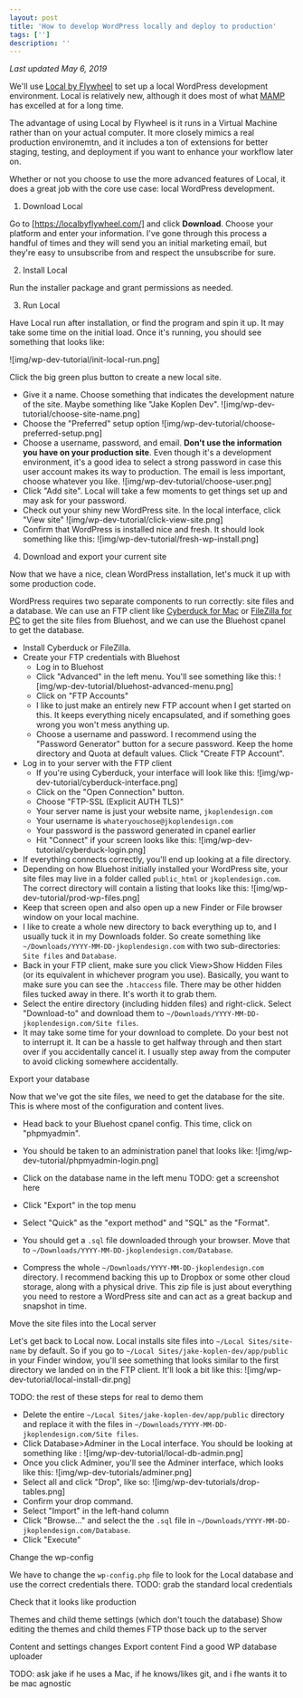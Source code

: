 ```yaml
---
layout: post
title: 'How to develop WordPress locally and deploy to production'
tags: ['']
description: ''
---
```

*Last updated May 6, 2019*

We'll use [Local by Flywheel](https://localbyflywheel.com/pricing/#) to set up a local WordPress development environment. Local is relatively new, although it does most of what [MAMP](https://www.mamp.info/en/) has excelled at for a long time. 

The advantage of using Local by Flywheel is it runs in a Virtual Machine rather than on your actual computer. It more closely mimics a real production environemtn, and it includes a ton of extensions for better staging, testing, and deployment if you want to enhance your workflow later on. 

Whether or not you choose to use the more advanced features of Local, it does a great job with the core use case: local WordPress development. 

1. Download Local 

Go to [https://localbyflywheel.com/] and click **Download**. 
Choose your platform and enter your information. I've gone through this process a handful of times and they will send you an initial marketing email, but they're easy to unsubscribe from and respect the unsubscribe for sure. 

2. Install Local 

Run the installer package and grant permissions as needed. 

3. Run Local 

Have Local run after installation, or find the program and spin it up. It may take some time on the initial load. Once it's running, you should see something that looks like: 

![img/wp-dev-tutorial/init-local-run.png]

Click the big green plus button to create a new local site.  

- Give it a name. Choose something that indicates the development nature of the site. Maybe something like "Jake Koplen Dev". 
![img/wp-dev-tutorial/choose-site-name.png]
- Choose the "Preferred" setup option 
![img/wp-dev-tutorial/choose-preferred-setup.png]
- Choose a username, password, and email. **Don't use the information you have on your production site**. Even though it's a development environment, it's a good idea to select a strong password in case this user account makes its way to production. The email is less important, choose whatever you like. 
![img/wp-dev-tutorial/choose-user.png]
- Click "Add site". Local will take a few moments to get things set up and may ask for your password. 
- Check out your shiny new WordPress site. In the local interface, click "View site"
![img/wp-dev-tutorial/click-view-site.png]
- Confirm that WordPress is installed nice and fresh. It should look something like this: 
![img/wp-dev-tutorial/fresh-wp-install.png]

4. Download and export your current site 

Now that we have a nice, clean WordPress installation, let's muck it up with some production code. 

WordPress requires two separate components to run correctly: site files and a database. We can use an FTP client like [Cyberduck for Mac](https://cyberduck.io/) or [FileZilla for PC](https://filezilla-project.org/) to get the site files from Bluehost, and we can use the Bluehost cpanel to get the database. 

- Install Cyberduck or FileZilla. 
- Create your FTP credentials with Bluehost 
    - Log in to Bluehost 
    - Click "Advanced" in the left menu. You'll see something like this: 
    ![img/wp-dev-tutorial/bluehost-advanced-menu.png]
    - Click on "FTP Accounts" 
    - I like to just make an entirely new FTP account when I get started on this. It keeps everything nicely encapsulated, and if something goes wrong you won't mess anything up.
    - Choose a username and password. I recommend using the "Password Generator" button for a secure password. Keep the home directory and Quota at default values. Click "Create FTP Account". 
- Log in to your server with the FTP client
    - If you're using Cyberduck, your interface will look like this: 
    ![img/wp-dev-tutorial/cyberduck-interface.png]
    - Click on the "Open Connection" button. 
    - Choose "FTP-SSL (Explicit AUTH TLS)"
    - Your server name is just your website name, `jkoplendesign.com`
    - Your username is `whateryouchose@jkoplendesign.com` 
    - Your password is the password generated in cpanel earlier 
    - Hit "Connect" if your screen looks like this: 
    ![img/wp-dev-tutorial/cyberduck-login.png]
- If everything connects correctly, you'll end up looking at a file directory. 
- Depending on how Bluehost initially installed your WordPress site, your site files may live in a folder called `public_html` or `jkoplendesign.com`. The correct directory will contain a listing that looks like this: 
![img/wp-dev-tutorial/prod-wp-files.png]
- Keep that screen open and also open up a new Finder or File browser window on your local machine. 
- I like to create a whole new directory to back everything up to, and I usually tuck it in my Downloads folder. So create something like `~/Downloads/YYYY-MM-DD-jkoplendesign.com` with two sub-directories: `Site files` and `Database`. 
- Back in your FTP client, make sure you click View>Show Hidden Files (or its equivalent in whichever program you use). Basically, you want to make sure you can see the `.htaccess` file. There may be other hidden files tucked away in there. It's worth it to grab them. 
- Select the entire directory (including hidden files) and right-click. Select "Download-to" and download them to `~/Downloads/YYYY-MM-DD-jkoplendesign.com/Site files`. 
- It may take some time for your download to complete. Do your best not to interrupt it. It can be a hassle to get halfway through and then start over if you accidentally cancel it. I usually step away from the computer to avoid clicking somewhere accidentally. 

Export your database 

Now that we've got the site files, we need to get the database for the site. This is where most of the configuration and content lives. 

- Head back to your Bluehost cpanel config. This time, click on "phpmyadmin". 
- You should be taken to an administration panel that looks like:
![img/wp-dev-tutorial/phpmyadmin-login.png] 
- Click on the database name in the left menu TODO: get a screenshot here 
- Click "Export" in the top menu
- Select "Quick" as the "export method" and "SQL" as the "Format". 
- You should get a `.sql` file downloaded through your browser. Move that to `~/Downloads/YYYY-MM-DD-jkoplendesign.com/Database`. 

- Compress the whole `~/Downloads/YYYY-MM-DD-jkoplendesign.com` directory. I recommend backing this up to Dropbox or some other cloud storage, along with a physical drive. This zip file is just about everything you need to restore a WordPress site and can act as a great backup and snapshot in time. 

Move the site files into the Local server 

Let's get back to Local now. Local installs site files into `~/Local Sites/site-name` by default. So if you go to `~/Local Sites/jake-koplen-dev/app/public` in your Finder window, you'll see something that looks similar to the first directory we landed on in the FTP client. It'll look a bit like this: 
![img/wp-dev-tutorial/local-install-dir.png]

TODO: the rest of these steps for real to demo them 

- Delete the entire `~/Local Sites/jake-koplen-dev/app/public` directory and replace it with the files in `~/Downloads/YYYY-MM-DD-jkoplendesign.com/Site files`. 
- Click Database>Adminer in the Local interface. You should be looking at something like :
![img/wp-dev-tutorial/local-db-admin.png]
- Once you click Adminer, you'll see the Adminer interface, which looks like this: 
![img/wp-dev-tutorials/adminer.png]
- Select all and click "Drop", like so: 
![img/wp-dev-tutorials/drop-tables.png]
- Confirm your drop command. 
- Select "Import" in the left-hand column
- Click "Browse..." and select the the `.sql` file in `~/Downloads/YYYY-MM-DD-jkoplendesign.com/Database`. 
- Click "Execute" 

Change the wp-config 

We have to change the `wp-config.php` file to look for the Local database and use the correct credentials there. 
TODO: grab the standard local credentials 

Check that it looks like production

Themes and child theme settings (which don't touch the database)
Show editing the themes and child themes 
FTP those back up to the server 

Content and settings changes
Export content
Find a good WP database uploader  

TODO: ask jake if he uses a Mac, if he knows/likes git, and i fhe wants it to be mac agnostic